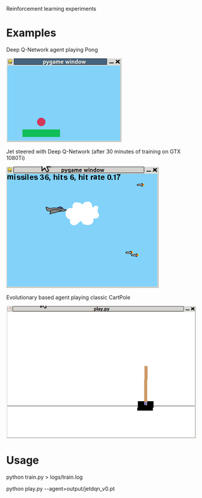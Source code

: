 
Reinforcement learning experiments

# Examples

Deep Q-Network agent playing Pong

![pong](https://github.com/spiec/reinforcement/blob/master/experiments/pong/output/pong_dqn.gif)

Jet steered with Deep Q-Network (after 30 minutes of training on GTX 1080Ti)

![pong](https://github.com/spiec/reinforcement/blob/master/experiments/jet/output/jet_dqn.gif)

Evolutionary based agent playing classic CartPole

![pong](https://github.com/spiec/reinforcement/blob/master/experiments/cartpole/output/cart_evo.gif)

# Usage
python train.py > logs/train.log

python play.py --agent=output/jetdqn_v0.pt
